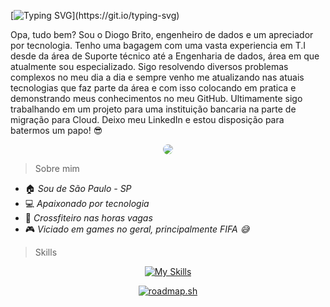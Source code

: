 [![Typing SVG](https://readme-typing-svg.demolab.com?font=Fira+Code&duration=3000&pause=1000&color=334FF7&random=false&width=435&lines=Ol%C3%A1+mundo!;Diogo+Brito%2C+Engenheiro+de+Dados.)](https://git.io/typing-svg)

Opa, tudo bem? Sou o Diogo Brito, engenheiro de dados e um apreciador por tecnologia. Tenho uma bagagem com uma vasta experiencia em T.I desde da área de Suporte técnico até a Engenharia de dados, área em que atualmente sou especializado.  Sigo resolvendo diversos problemas complexos no meu dia a dia e sempre venho me atualizando nas  atuais tecnologias que faz parte da área e com isso colocando em pratica e demonstrando meus conhecimentos no meu GitHub. Ultimamente sigo trabalhando em um projeto para uma instituição bancaria na parte de migração para Cloud. Deixo meu LinkedIn e estou disposição para batermos um papo! 😎


<div align="center">


<a href="https://www.linkedin.com/in/diogo-brito-156b10150" target="_blank"><img src="https://img.shields.io/badge/-LinkedIn-%230077B5?style=for-the-badge&logo=linkedin&logoColor=white" style="border-radius: 30px" target="_blank"></a>


 </div>

> Sobre mim

- 🏠 *Sou de São Paulo - SP*
- 💻 *Apaixonado por tecnologia*
- 💪 *Crossfiteiro nas horas vagas*
- 🎮 *Viciado em games no geral, principalmente FIFA 😅*

> Skills

<div align="center">
  
[![My Skills](https://skillicons.dev/icons?i=vscode,linux,gcp,python,mysql,git,github,azure)](https://skillicons.dev)
</div>

<div align="center">

[![roadmap.sh](https://api.roadmap.sh/v1-badge/wide/65b2e3c10c548122833b6ed7?variant=light)](https://roadmap.sh)
</div>
